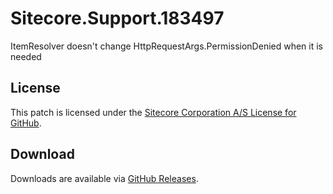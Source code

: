 # Sitecore.Support.183497
ItemResolver doesn't change HttpRequestArgs.PermissionDenied when it is needed

## License  
This patch is licensed under the [Sitecore Corporation A/S License for GitHub](https://github.com/sitecoresupport/Sitecore.Support.183497/blob/master/LICENSE).  

## Download  
Downloads are available via [GitHub Releases](https://github.com/sitecoresupport/Sitecore.Support.183497/releases).  
